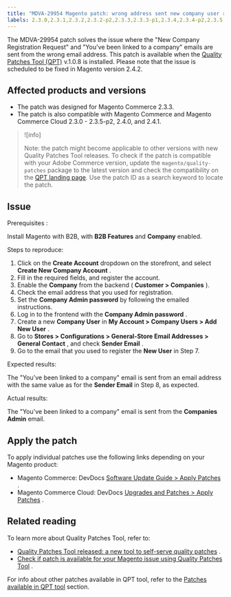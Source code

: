 ```yaml
---
title: "MDVA-29954 Magento patch: wrong address sent new company user registration email"
labels: 2.3.0,2.3.1,2.3.2,2.3.2-p2,2.3.3,2.3.3-p1,2.3.4,2.3.4-p2,2.3.5,2.3.5-p1,2.3.5-p2,2.4.0,2.4.1,B2B features,Companies Admin,QPT 1.0.8,QPT patches,Magento Commerce,Magento Commerce Cloud,Quality Patches Tool,New Company Registration Request,email address,sender email,user
---
```


The MDVA-29954 patch solves the issue where the "New Company Registration Request" and "You've been linked to a company" emails are sent from the wrong email address. This patch is available when the [Quality Patches Tool (QPT)](https://devdocs.magento.com/guides/v2.4/comp-mgr/patching.html#mqp) v.1.0.8 is installed. Please note that the issue is scheduled to be fixed in Magento version 2.4.2.

## Affected products and versions

* The patch was designed for Magento Commerce 2.3.3.
* The patch is also compatible with Magento Commerce and Magento Commerce Cloud 2.3.0 - 2.3.5-p2, 2.4.0, and 2.4.1.

>![info]
>
 >Note: the patch might become applicable to other versions with new Quality Patches Tool releases. To check if the patch is compatible with your Adobe Commerce version, update the `magento/quality-patches` package to the latest version and check the compatibility on the [QPT landing page](https://devdocs.magento.com/quality-patches/tool.html#patch-grid). Use the patch ID as a search keyword to locate the patch.

## Issue

 <span class="wysiwyg-underline">Prerequisites</span> :

Install Magento with B2B, with **B2B Features** and **Company** enabled.

 <span class="wysiwyg-underline">Steps to reproduce:</span> 

1. Click on the **Create Account** dropdown on the storefront, and select **Create New Company Account** .
1. Fill in the required fields, and register the account.
1. Enable the **Company** from the backend ( **Customer > Companies** ).
1. Check the email address that you used for registration.
1. Set the **Company Admin password** by following the emailed instructions.
1. Log in to the frontend with the **Company Admin password** .
1. Create a new **Company User** in **My Account > Company Users > Add New User** .
1. Go to **Stores > Configurations > General-Store Email Addresses > General Contact** , and check **Sender Email** .
1. Go to the email that you used to register the **New User** in Step 7.

 <span class="wysiwyg-underline">Expected results:</span> 

The "You've been linked to a company" email is sent from an email address with the same value as for the **Sender Email** in Step 8, as expected.

 <span class="wysiwyg-underline">Actual results:</span> 

The "You've been linked to a company" email is sent from the **Companies Admin** email.

## Apply the patch

To apply individual patches use the following links depending on your Magento product:

* Magento Commerce: DevDocs [Software Update Guide > Apply Patches](https://devdocs.magento.com/guides/v2.4/comp-mgr/patching.html) .
* Magento Commerce Cloud: DevDocs [Upgrades and Patches > Apply Patches](https://devdocs.magento.com/cloud/project/project-patch.html) .

## Related reading

To learn more about Quality Patches Tool, refer to:

* [Quality Patches Tool released: a new tool to self-serve quality patches](https://support.magento.com/hc/en-us/articles/360047139492) .
* [Check if patch is available for your Magento issue using Quality Patches Tool](https://support.magento.com/hc/en-us/articles/360047125252) .

For info about other patches available in QPT tool, refer to the [Patches available in QPT tool](https://support.magento.com/hc/en-us/sections/360010506631-Patches-available-in-QPT-tool-) section.